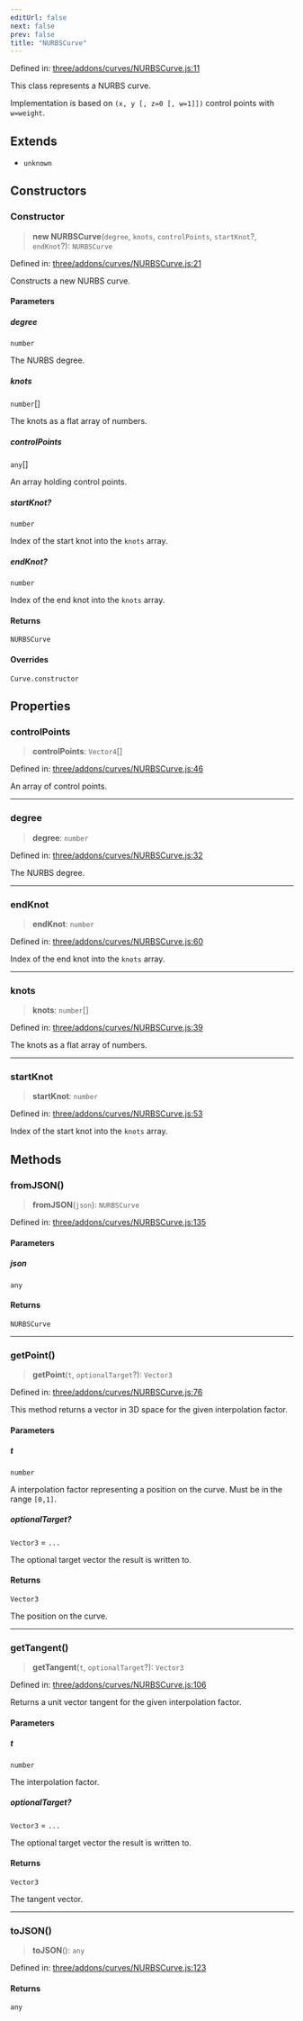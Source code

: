```yaml
---
editUrl: false
next: false
prev: false
title: "NURBSCurve"
---
```


Defined in: [three/addons/curves/NURBSCurve.js:11](https://github.com/DefinitelyMaybe/three-i18n/blob/fa57b79433d1c349ffb23a78727299c8d4190136/three/addons/curves/NURBSCurve.js#L11)

This class represents a NURBS curve.

Implementation is based on `(x, y [, z=0 [, w=1]])` control points with `w=weight`.

## Extends

- `unknown`

## Constructors

### Constructor

> **new NURBSCurve**(`degree`, `knots`, `controlPoints`, `startKnot`?, `endKnot`?): `NURBSCurve`

Defined in: [three/addons/curves/NURBSCurve.js:21](https://github.com/DefinitelyMaybe/three-i18n/blob/fa57b79433d1c349ffb23a78727299c8d4190136/three/addons/curves/NURBSCurve.js#L21)

Constructs a new NURBS curve.

#### Parameters

##### degree

`number`

The NURBS degree.

##### knots

`number`[]

The knots as a flat array of numbers.

##### controlPoints

`any`[]

An array holding control points.

##### startKnot?

`number`

Index of the start knot into the `knots` array.

##### endKnot?

`number`

Index of the end knot into the `knots` array.

#### Returns

`NURBSCurve`

#### Overrides

`Curve.constructor`

## Properties

### controlPoints

> **controlPoints**: `Vector4`[]

Defined in: [three/addons/curves/NURBSCurve.js:46](https://github.com/DefinitelyMaybe/three-i18n/blob/fa57b79433d1c349ffb23a78727299c8d4190136/three/addons/curves/NURBSCurve.js#L46)

An array of control points.

***

### degree

> **degree**: `number`

Defined in: [three/addons/curves/NURBSCurve.js:32](https://github.com/DefinitelyMaybe/three-i18n/blob/fa57b79433d1c349ffb23a78727299c8d4190136/three/addons/curves/NURBSCurve.js#L32)

The NURBS degree.

***

### endKnot

> **endKnot**: `number`

Defined in: [three/addons/curves/NURBSCurve.js:60](https://github.com/DefinitelyMaybe/three-i18n/blob/fa57b79433d1c349ffb23a78727299c8d4190136/three/addons/curves/NURBSCurve.js#L60)

Index of the end knot into the `knots` array.

***

### knots

> **knots**: `number`[]

Defined in: [three/addons/curves/NURBSCurve.js:39](https://github.com/DefinitelyMaybe/three-i18n/blob/fa57b79433d1c349ffb23a78727299c8d4190136/three/addons/curves/NURBSCurve.js#L39)

The knots as a flat array of numbers.

***

### startKnot

> **startKnot**: `number`

Defined in: [three/addons/curves/NURBSCurve.js:53](https://github.com/DefinitelyMaybe/three-i18n/blob/fa57b79433d1c349ffb23a78727299c8d4190136/three/addons/curves/NURBSCurve.js#L53)

Index of the start knot into the `knots` array.

## Methods

### fromJSON()

> **fromJSON**(`json`): `NURBSCurve`

Defined in: [three/addons/curves/NURBSCurve.js:135](https://github.com/DefinitelyMaybe/three-i18n/blob/fa57b79433d1c349ffb23a78727299c8d4190136/three/addons/curves/NURBSCurve.js#L135)

#### Parameters

##### json

`any`

#### Returns

`NURBSCurve`

***

### getPoint()

> **getPoint**(`t`, `optionalTarget`?): `Vector3`

Defined in: [three/addons/curves/NURBSCurve.js:76](https://github.com/DefinitelyMaybe/three-i18n/blob/fa57b79433d1c349ffb23a78727299c8d4190136/three/addons/curves/NURBSCurve.js#L76)

This method returns a vector in 3D space for the given interpolation factor.

#### Parameters

##### t

`number`

A interpolation factor representing a position on the curve. Must be in the range `[0,1]`.

##### optionalTarget?

`Vector3` = `...`

The optional target vector the result is written to.

#### Returns

`Vector3`

The position on the curve.

***

### getTangent()

> **getTangent**(`t`, `optionalTarget`?): `Vector3`

Defined in: [three/addons/curves/NURBSCurve.js:106](https://github.com/DefinitelyMaybe/three-i18n/blob/fa57b79433d1c349ffb23a78727299c8d4190136/three/addons/curves/NURBSCurve.js#L106)

Returns a unit vector tangent for the given interpolation factor.

#### Parameters

##### t

`number`

The interpolation factor.

##### optionalTarget?

`Vector3` = `...`

The optional target vector the result is written to.

#### Returns

`Vector3`

The tangent vector.

***

### toJSON()

> **toJSON**(): `any`

Defined in: [three/addons/curves/NURBSCurve.js:123](https://github.com/DefinitelyMaybe/three-i18n/blob/fa57b79433d1c349ffb23a78727299c8d4190136/three/addons/curves/NURBSCurve.js#L123)

#### Returns

`any`
